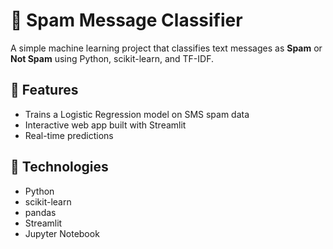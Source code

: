 # 📩 Spam Message Classifier

A simple machine learning project that classifies text messages as **Spam** or **Not Spam** using Python, scikit-learn, and TF-IDF.

## 🚀 Features
- Trains a Logistic Regression model on SMS spam data  
- Interactive web app built with Streamlit  
- Real-time predictions  

## 🧠 Technologies
- Python  
- scikit-learn  
- pandas  
- Streamlit  
- Jupyter Notebook 
